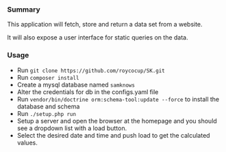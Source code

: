 ### Summary
This application will fetch, store and return a data set from a website. 

It will also expose a user interface for static queries on the data. 
 

### Usage
- Run `git clone https://github.com/roycocup/SK.git`
- Run `composer install`
- Create a mysql database named `samknows`
- Alter the credentials for db in the configs.yaml file 
- Run `vendor/bin/doctrine orm:schema-tool:update --force` to install the database and schema
- Run `./setup.php run` 
- Setup a server and open the browser at the homepage and you should see a dropdown list with
a load button. 
- Select the desired date and time and push load to get the calculated values. 
